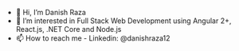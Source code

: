 - 👋 Hi, I’m Danish Raza
- 👀 I’m interested in Full Stack Web Development using Angular 2+, React.js, .NET Core and Node.js
- 📫 How to reach me - Linkedin: @danishraza12
